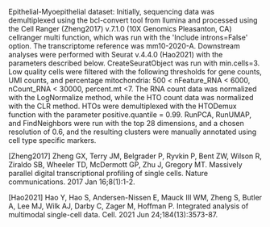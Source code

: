 Epithelial-Myoepithelial dataset:
Initially, sequencing data was demultiplexed using the bcl-convert tool from llumina and processed using the Cell Ranger (Zheng2017) v.7.1.0 (10X Genomics Pleasanton, CA) cellranger multi function, which was run with the 'Include introns=False' option. The transcriptome reference was mm10-2020-A. Downstream analyses were performed with Seurat v.4.4.0 (Hao2021) with the parameters described below. CreateSeuratObject was run with min.cells=3. Low quality cells were filtered with the following thresholds for gene counts, UMI counts, and percentage mitochondria:  500 < nFeature_RNA < 6000, nCount_RNA < 30000, percent.mt <7. The RNA count data was normalized with the LogNormalize method, while the HTO count data was normalized with the CLR method. HTOs were demultiplexed with the HTODemux function with the parameter positive.quantile = 0.99. RunPCA, RunUMAP, and FindNeighbors were run with the top 28 dimensions, and a chosen resolution of 0.6, and the resulting clusters were manually annotated using cell type specific markers.

[Zheng2017] Zheng GX, Terry JM, Belgrader P, Ryvkin P, Bent ZW, Wilson R, Ziraldo SB, Wheeler TD, McDermott GP, Zhu J, Gregory MT. Massively parallel digital transcriptional profiling of single cells. Nature communications. 2017 Jan 16;8(1):1-2.

[Hao2021] Hao Y, Hao S, Andersen-Nissen E, Mauck III WM, Zheng S, Butler A, Lee MJ, Wilk AJ, 
Darby C, Zager M, Hoffman P. Integrated analysis of multimodal single-cell data. Cell. 2021 Jun 24;184(13):3573-87.

